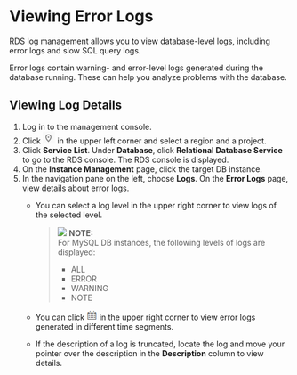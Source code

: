 # Viewing Error Logs<a name="en-us_topic_error_log"></a>

RDS log management allows you to view database-level logs, including error logs and slow SQL query logs.

Error logs contain warning- and error-level logs generated during the database running. These can help you analyze problems with the database.

## Viewing Log Details<a name="s709632a0b9ab4a63992268328887e81c"></a>

1.  Log in to the management console.
2.  Click  ![](figures/region.png)  in the upper left corner and select a region and a project.
3.  Click  **Service List**. Under  **Database**, click  **Relational Database Service**  to go to the RDS console. The RDS console is displayed.
4.  On the  **Instance Management**  page, click the target DB instance.
5.  In the navigation pane on the left, choose  **Logs**. On the  **Error Logs**  page, view details about error logs.
    -   You can select a log level in the upper right corner to view logs of the selected level.

        >![](/images/icon-note.gif) **NOTE:**   
        >For MySQL DB instances, the following levels of logs are displayed:  
        >-   ALL  
        >-   ERROR  
        >-   WARNING  
        >-   NOTE  

    -   You can click  ![](figures/time.png)  in the upper right corner to view error logs generated in different time segments.
    -   If the description of a log is truncated, locate the log and move your pointer over the description in the  **Description**  column to view details.



